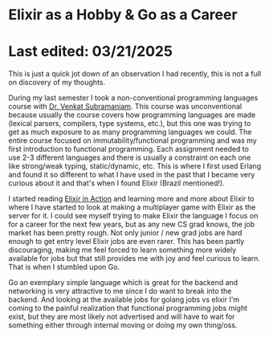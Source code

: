# Elixir as a Hobby & Go as a Career

Last edited: 03/21/2025
================================================================================

This is just a quick jot down of an observation I had recently, this is not a
full on discovery of my thoughts.

During my last semester I took a non-conventional programming languages course 
with [Dr. Venkat Subramaniam](https://x.com/venkat_s?ref_src=twsrc%5Egoogle%7Ctwcamp%5Eserp%7Ctwgr%5Eauthor).
This course was unconventional because usually the course covers how programming
languages are made (lexical parsers, compilers, type systems, etc.), but this one
was trying to get as much exposure to as many programming languages we could.
The entire course focused on immutability/functional programming and was my 
first introduction to functional programming. Each assignment needed to use 2-3 
different languages and there is usually a constraint on each one like 
strong/weak typing, static/dynamic, etc. This is where I first used Erlang and 
found it so different to what I have used in the past that I became very curious
about it and that's when I found Elixir (Brazil mentioned!). 

I started reading [Elixir in Action](https://www.manning.com/books/elixir-in-action-third-edition) and
learning more and more about Elixir to where I have started to look at making a
multiplayer game with Elixir as the server for it. I could see myself trying to
make Elixir the language I focus on for a career for the next few years, but as
any new CS grad knows, the job market has been pretty rough. Not only junior /
new grad jobs are hard enough to get entry level Elixir jobs are even rarer.
This has been partly discouraging, making me feel forced to learn something more
widely available for jobs but that still provides me with joy and feel curious
to learn. That is when I stumbled upon Go.

Go an exemplary simple language which is great for the backend and networking is
very attractive to me since I do want to break into the backend. And looking at
the available jobs for golang jobs vs elixir I'm coming to the painful
realization that functional programming jobs might exist, but they are most
likely not advertised and will have to wait for something either through
internal moving or doing my own thing/oss.
